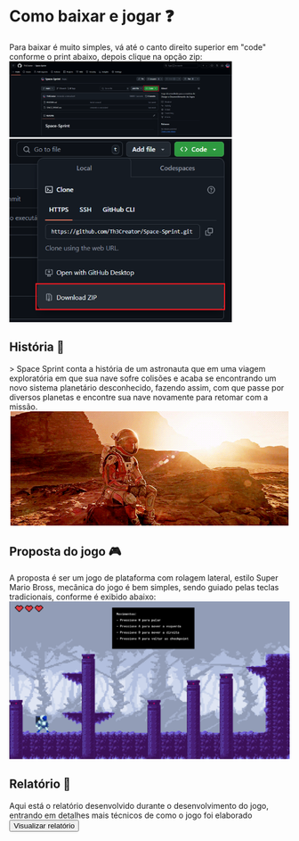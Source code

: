 <h1>Como baixar e jogar ❓</h1>
Para baixar é muito simples, vá até o canto direito superior em "code" conforme o print abaixo, depois clique na opção zip:
<img src="./imgs/print1.png" alt="Instrução 1" width="400">

<img src="./imgs/print2.png" alt="Instrução 2" width="400">


<h2>História 📖</h2>>
Space Sprint conta a história de um astronauta que em uma viagem exploratória em que sua nave sofre colisões e acaba se encontrando um novo sistema planetário desconhecido, fazendo assim, com que passe por diversos planetas e encontre sua nave novamente para retomar com a missão.

<center><img src="./imgs/primeirogif.gif" alt="Gif perdido em marte"></center>


<h2>Proposta do jogo 🎮</h2>
A proposta é ser um jogo de plataforma com rolagem lateral, estilo Super Mario Bross, mecânica do jogo é bem simples, sendo guiado pelas teclas tradicionais, conforme é exibido abaixo:
<img src="./imgs/imgspasprin.png" alt="Tela do player parado" width="600">


<h2>Relatório 📓</h2>
Aqui está o relatório desenvolvido durante o desenvolvimento do jogo, entrando em detalhes mais técnicos de como o jogo foi elaborado
<a href="./imgs/Relatório descritivo de desenvolvimento.pdf" download="Relatório descritivo de desenvolvimento.pdf">
  <button>Visualizar relatório</button>
</a>
